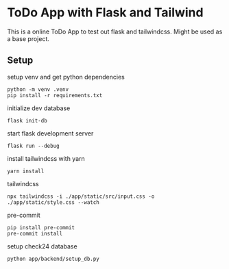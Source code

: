 # ToDo App with Flask and Tailwind

This is a online ToDo App to test out flask and tailwindcss. Might be used as a base project.

## Setup

setup venv and get python dependencies

```shell
python -m venv .venv
pip install -r requirements.txt
```

initialize dev database

```shell
flask init-db
```

start flask development server

```shell
flask run --debug
```

install tailwindcss with yarn

```shell
yarn install
```

tailwindcss

```shell
npx tailwindcss -i ./app/static/src/input.css -o ./app/static/style.css --watch
```

pre-commit

```shell
pip install pre-commit
pre-commit install
```

setup check24 database

```
python app/backend/setup_db.py
```